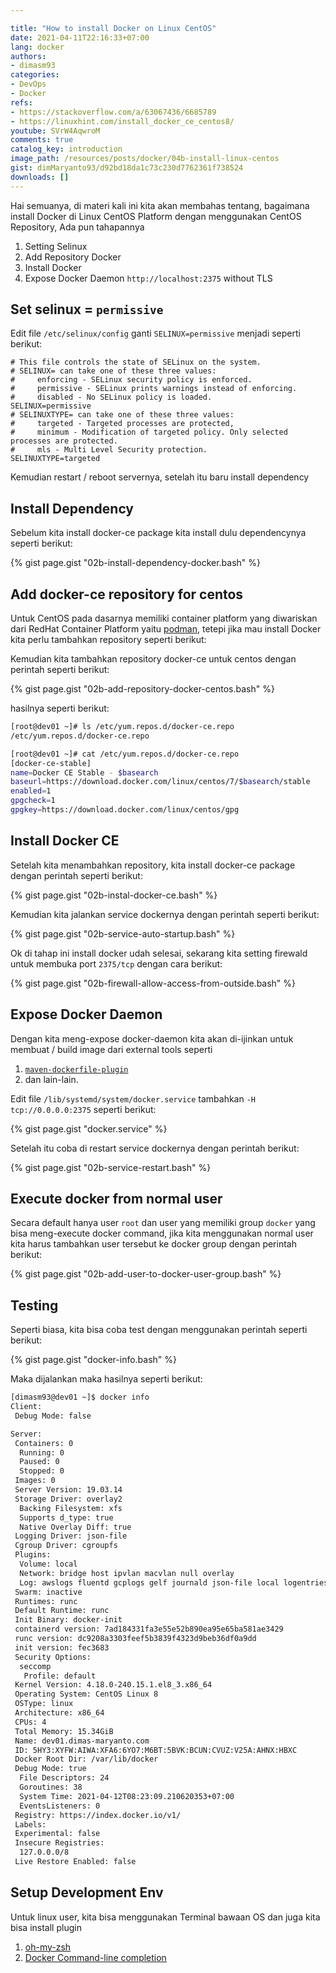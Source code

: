 ```yaml
---

title: "How to install Docker on Linux CentOS"
date: 2021-04-11T22:16:33+07:00
lang: docker
authors:
- dimasm93
categories:
- DevOps
- Docker
refs: 
- https://stackoverflow.com/a/63067436/6685789
- https://linuxhint.com/install_docker_ce_centos8/
youtube: SVrW4AqwroM
comments: true
catalog_key: introduction
image_path: /resources/posts/docker/04b-install-linux-centos
gist: dimMaryanto93/d92bd18da1c73c230d7762361f738524
downloads: []
---
```


Hai semuanya, di materi kali ini kita akan membahas tentang, bagaimana install Docker di Linux CentOS Platform dengan menggunakan CentOS Repository, Ada pun tahapannya 

1. Setting Selinux
2. Add Repository Docker
3. Install Docker
4. Expose Docker Daemon `http://localhost:2375` without TLS

<!--more-->

## Set selinux = `permissive`

Edit file `/etc/selinux/config` ganti `SELINUX=permissive` menjadi seperti berikut:

```config
# This file controls the state of SELinux on the system.
# SELINUX= can take one of these three values:
#     enforcing - SELinux security policy is enforced.
#     permissive - SELinux prints warnings instead of enforcing.
#     disabled - No SELinux policy is loaded.
SELINUX=permissive
# SELINUXTYPE= can take one of these three values:
#     targeted - Targeted processes are protected,
#     minimum - Modification of targeted policy. Only selected processes are protected. 
#     mls - Multi Level Security protection.
SELINUXTYPE=targeted
```

Kemudian restart / reboot servernya, setelah itu baru install dependency

## Install Dependency

Sebelum kita install docker-ce package kita install dulu dependencynya seperti berikut:

{% gist page.gist "02b-install-dependency-docker.bash" %}


## Add docker-ce repository for centos

Untuk CentOS pada dasarnya memiliki container platform yang diwariskan dari RedHat Container Platform yaitu [podman](https://podman.io/), tetepi jika mau install Docker kita perlu tambahkan repository seperti berikut:

Kemudian kita tambahkan repository docker-ce untuk centos dengan perintah seperti berikut:

{% gist page.gist "02b-add-repository-docker-centos.bash" %}

hasilnya seperti berikut:

```bash
[root@dev01 ~]# ls /etc/yum.repos.d/docker-ce.repo
/etc/yum.repos.d/docker-ce.repo

[root@dev01 ~]# cat /etc/yum.repos.d/docker-ce.repo
[docker-ce-stable]
name=Docker CE Stable - $basearch
baseurl=https://download.docker.com/linux/centos/7/$basearch/stable
enabled=1
gpgcheck=1
gpgkey=https://download.docker.com/linux/centos/gpg
```

## Install Docker CE

Setelah kita menambahkan repository, kita install docker-ce package dengan perintah seperti berikut:

{% gist page.gist "02b-instal-docker-ce.bash" %}

Kemudian kita jalankan service dockernya dengan perintah seperti berikut:

{% gist page.gist "02b-service-auto-startup.bash" %}

Ok di tahap ini install docker udah selesai, sekarang kita setting firewald untuk membuka port `2375/tcp` dengan cara berikut:

{% gist page.gist "02b-firewall-allow-access-from-outside.bash" %}

## Expose Docker Daemon

Dengan kita meng-expose docker-daemon kita akan di-ijinkan untuk membuat / build image dari external tools seperti 

1. [`maven-dockerfile-plugin`](https://github.com/spotify/dockerfile-maven)
2. dan lain-lain.

Edit file `/lib/systemd/system/docker.service` tambahkan `-H tcp://0.0.0.0:2375` seperti berikut:

{% gist page.gist "docker.service" %}

Setelah itu coba di restart service dockernya dengan perintah berikut:

{% gist page.gist "02b-service-restart.bash" %}

## Execute docker from normal user

Secara default hanya user `root` dan user yang memiliki group `docker` yang bisa meng-execute docker command, jika kita menggunakan normal user kita harus tambahkan user tersebut ke docker group dengan perintah berikut:

{% gist page.gist "02b-add-user-to-docker-user-group.bash" %}

## Testing

Seperti biasa, kita bisa coba test dengan menggunakan perintah seperti berikut:

{% gist page.gist "docker-info.bash" %}

Maka dijalankan maka hasilnya seperti berikut:

```bash
[dimasm93@dev01 ~]$ docker info
Client:
 Debug Mode: false

Server:
 Containers: 0
  Running: 0
  Paused: 0
  Stopped: 0
 Images: 0
 Server Version: 19.03.14
 Storage Driver: overlay2
  Backing Filesystem: xfs
  Supports d_type: true
  Native Overlay Diff: true
 Logging Driver: json-file
 Cgroup Driver: cgroupfs
 Plugins:
  Volume: local
  Network: bridge host ipvlan macvlan null overlay
  Log: awslogs fluentd gcplogs gelf journald json-file local logentries splunk syslog
 Swarm: inactive
 Runtimes: runc
 Default Runtime: runc
 Init Binary: docker-init
 containerd version: 7ad184331fa3e55e52b890ea95e65ba581ae3429
 runc version: dc9208a3303feef5b3839f4323d9beb36df0a9dd
 init version: fec3683
 Security Options:
  seccomp
   Profile: default
 Kernel Version: 4.18.0-240.15.1.el8_3.x86_64
 Operating System: CentOS Linux 8
 OSType: linux
 Architecture: x86_64
 CPUs: 4
 Total Memory: 15.34GiB
 Name: dev01.dimas-maryanto.com
 ID: 5HY3:XYFW:AIWA:XFA6:6YO7:M6BT:5BVK:BCUN:CVUZ:V25A:AHNX:HBXC
 Docker Root Dir: /var/lib/docker
 Debug Mode: true
  File Descriptors: 24
  Goroutines: 38
  System Time: 2021-04-12T08:23:09.210620353+07:00
  EventsListeners: 0
 Registry: https://index.docker.io/v1/
 Labels:
 Experimental: false
 Insecure Registries:
  127.0.0.0/8
 Live Restore Enabled: false
```

## Setup Development Env

Untuk linux user, kita bisa menggunakan Terminal bawaan OS dan juga kita bisa install plugin

1. [oh-my-zsh](https://github.com/ohmyzsh/ohmyzsh)
2. [Docker Command-line completion](https://docs.docker.com/compose/completion/)